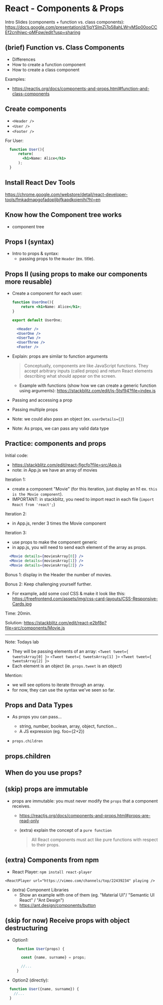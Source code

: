 

# React - Components & Props


<!-- 

Status: just some notes as a summary 

Notes:
- Some students find it difficult to remember how to pass & receive props (even after a few days).


@todo: prepare a basic exercise to practice Components + props.
  - create stackblitz
  - ask students to create a child component
  - pass info from parent to child
  - (extra) create grandchild & pass info to grandchild
  - (this can also be a good exercise to warm-up tomorrow)

-->


Intro Slides (components + function vs. class components): 
https://docs.google.com/presentation/d/1iqYSImZj7p58ahLWryMSp00ooCCEf2cnIhjwc-pMFqw/edit?usp=sharing

<!-- 
  @todo: 
  - add some code syntax to the slides (how to pass props when we render a component etc)
-->


## (brief) Function vs. Class Components

- Differences
- How to create a function component
- How to create a class component

Examples: 
- https://reactjs.org/docs/components-and-props.html#function-and-class-components


## Create components

- `<Header />`
- `<User />`
- `<Footer />`


For User:
```jsx
  function User(){
      return(
        <h1>Name: Alice</h1>
      );
  }
```




## Install React Dev Tools 
  https://chrome.google.com/webstore/detail/react-developer-tools/fmkadmapgofadopljbjfkapdkoienihi?hl=en



## Know how the Component tree works
-  component tree 



## Props I (syntax)

- Intro to props & syntax:
  - passing props to the `Header` (ex. title).



## Props II (using props to make our components more reusable)

- Create a component for each user:

  ```jsx
  function UserOne(){
      return <h1>Name: Alice</h1>;
  }

  export default UserOne;
  ```

  ```jsx
    <Header />
    <UserOne />
    <UserTwo />
    <UserThree />
    <Footer />
  ```


- Explain: props are similar to function arguments 

  > Conceptually, components are like JavaScript functions. They accept arbitrary inputs (called props) and return React elements describing what should appear on the screen.

  - Example with functions (show how we can create a generic function using arguments): https://stackblitz.com/edit/js-5tsf94?file=index.js



- Passing and accessing a prop
- Passing multiple props

- Note: we could also pass an object (ex. `userDetails={}`)
- Note: As props, we can pass any valid data type



## Practice: components and props

Initial code: 
- https://stackblitz.com/edit/react-flgcfo?file=src/App.js
-  note: in App.js we have an array of movies

Iteration 1: 
  - create a component "Movie" (for this iteration, just display an h1 ex. `this is the Movie component`).
  - IMPORTANT: in stackblitz, you need to import react in each file (`import React from 'react';`)

Iteration 2: 
  - in App.js, render 3 times the Movie component

Iteration 3: 
- use props to make the component generic
- in app.js, you will need to send each element of the array as props.

```jsx
  <Movie details={moviesArray[0]} />
  <Movie details={moviesArray[1]} />
  <Movie details={moviesArray[2]} />
```

Bonus 1: display in the Header the number of movies.

Bonus 2: Keep challenging yourself further. 
- For example, add some cool CSS & make it look like this: https://freefrontend.com/assets/img/css-card-layouts/CSS-Responsive-Cards.jpg


Time: 20min.


Solution: https://stackblitz.com/edit/react-e2bf8p?file=src/components/Movie.js



---

Note: Todays lab

- They will be passing elements of an array:
    `<Tweet tweet={ tweetsArray[0] }>`
    `<Tweet tweet={ tweetsArray[1] }>`
    `<Tweet tweet={ tweetsArray[2] }>`
- Each element is an object (ie. `props.tweet` is an object)



Mention: 
- we will see options to iterate through an array.
- for now, they can use the syntax we've seen so far.




## Props and Data Types

- As props you can pass...
  - string, number, boolean, array, object, function... 
  - A JS expression (eg. foo={2+2})

- `props.children`


## props.children




## When do you use props?







## (skip) props are immutable

- props are immutable: you must never modify the `props` that a component receives.
  - https://reactjs.org/docs/components-and-props.html#props-are-read-only

  - (extra) explain the concept of a `pure function`
    > All React components must act like pure functions with respect to their props.




## (extra) Components from npm

- React Player:
`npm install react-player`

`<ReactPlayer url="https://vimeo.com/channels/top/22439234" playing />`

- (extra) Component Libraries
  - Show an example with one of them (eg. "Material UI"/ "Semantic UI React" / "Ant Design")
  - https://ant.design/components/button





## (skip for now) Receive props with object destructuring

  - Option1: 
    ```js
      function User(props) {

        const {name, surname} = props;

        //...
      }
    ```


  - Option2 (directly): 

  ```js
    function User({name, surname}) {
      //...
    }
  ```




<!-- 

@LT: install React Dev Tools

https://chrome.google.com/webstore/detail/react-developer-tools/fmkadmapgofadopljbjfkapdkoienihi?hl=en

-->

